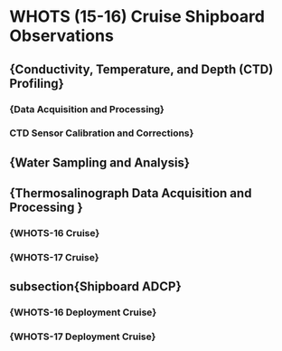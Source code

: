 # WHOTS (15-16) Cruise Shipboard Observations
## {Conductivity, Temperature, and Depth (CTD) Profiling}

### {Data Acquisition and Processing}
### CTD Sensor Calibration and Corrections}

## {Water Sampling and Analysis}

## {Thermosalinograph Data Acquisition and Processing }

### {WHOTS-16 Cruise}
### {WHOTS-17 Cruise}

## subsection{Shipboard ADCP}
### {WHOTS-16 Deployment Cruise}
### {WHOTS-17 Deployment Cruise}
